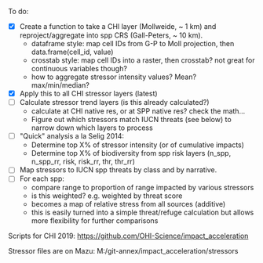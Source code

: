 To do:

* [X] Create a function to take a CHI layer (Mollweide, ~ 1 km) and reproject/aggregate into spp CRS (Gall-Peters, ~ 10 km).
    * dataframe style: map cell IDs from G-P to Moll projection, then data.frame(cell_id, value)
    * crosstab style: map cell IDs into a raster, then crosstab? not great for continuous variables though?
    * how to aggregate stressor intensity values?  Mean? max/min/median?
* [X] Apply this to all CHI stressor layers (latest) 
* [ ] Calculate stressor trend layers (is this already calculated?)
    * calculate at CHI native res, or at SPP native res? check the math...
    * Figure out which stressors match IUCN threats (see below) to narrow down which layers to process
* [ ] "Quick" analysis a la Selig 2014:
  * Determine top X% of stressor intensity (or of cumulative impacts)
  * Determine top X% of biodiversity from spp risk layers (n_spp, n_spp_rr, risk, risk_rr, thr, thr_rr)
* [ ] Map stressors to IUCN spp threats by class and by narrative.
* [ ] For each spp:
    * compare range to proportion of range impacted by various stressors
    * is this weighted? e.g. weighted by threat score
    * becomes a map of relative stress from all sources (additive)
    * this is easily turned into a simple threat/refuge calculation but allows more flexibility for further comparisons
    
Scripts for CHI 2019: https://github.com/OHI-Science/impact_acceleration

Stressor files are on Mazu: M:/git-annex/impact_acceleration/stressors
